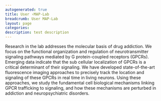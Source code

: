 ```yaml
---
autogenerated: true
title: User ›MAP-Lab
breadcrumb: User MAP-Lab
layout: page
categories: 
description: test description
---
```


Research in the lab addresses the molecular basis of drug addiction. We focus on the functional organization and regulation of neurotransmitter signaling pathways mediated by G protein-coupled receptors (GPCRs). Emerging data indicate that the sub cellular localization of GPCRs is a critical determinant of their signaling. We have developed state-of-the-art fluorescence imaging approaches to precisely track the location and signaling of these GPCRs in real time in living neurons. Using these approaches, we study the fundamental cell biological mechanisms linking GPCR trafficking to signaling, and how these mechanisms are perturbed in addiction and neuropsychiatric disorders.
